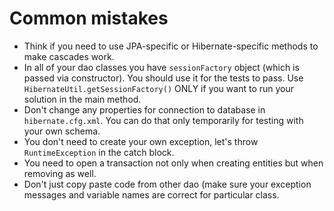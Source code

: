 # Common mistakes

* Think if you need to use JPA-specific or Hibernate-specific methods to make cascades work.
* In all of your dao classes you have `sessionFactory` object (which is passed via constructor). 
You should use it for the tests to pass. Use `HibernateUtil.getSessionFactory()`
ONLY if you want to run your solution in the main method.
* Don't change any properties for connection to database in `hibernate.cfg.xml`. 
You can do that only temporarily for testing with your own schema.
* You don't need to create your own exception, let's throw `RuntimeException` in the catch block. 
* You need to open a transaction not only when creating entities but when removing as well.
* Don't just copy paste code from other dao (make sure your exception messages and variable names are correct for particular class.
